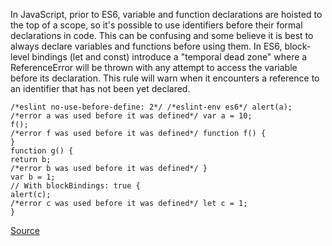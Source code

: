 In JavaScript, prior to ES6, variable and function declarations are hoisted to the top of a scope, so it's possible to use identifiers before their formal declarations in code. This can be confusing and some believe it is best to always declare variables and functions before using them.
In ES6, block-level bindings (let and const) introduce a "temporal dead zone" where a ReferenceError will be thrown with any attempt to access the variable before its declaration.
This rule will warn when it encounters a reference to an identifier that has not been yet declared.

```
/*eslint no-use-before-define: 2*/ /*eslint-env es6*/ alert(a);
/*error a was used before it was defined*/ var a = 10;
f();
/*error f was used before it was defined*/ function f() {
}
function g() {
return b;
/*error b was used before it was defined*/ }
var b = 1;
// With blockBindings: true {
alert(c);
/*error c was used before it was defined*/ let c = 1;
}

```

[Source](http://eslint.org/docs/rules/no-use-before-define)
